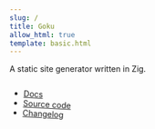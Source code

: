 ```yaml
---
slug: /
title: Goku
allow_html: true
template: basic.html
---
```


A static site generator written in Zig.

<style>
  #spinner {
    animation: spin 4s infinite linear;
    display: inline-block;
    transform-origin: center;
  }
  @keyframes spin {
    from { transform: rotate(0deg); }
    to { transform: rotate(360deg); }
  }
</style>

<div id="spinner">

- [Docs](/goku/docs)
- [Source code](https://github.com/sea-grass/goku)
- [Changelog](/goku/changelog)
  
</div>

